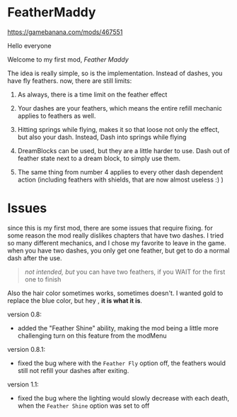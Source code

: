 # FeatherMaddy

https://gamebanana.com/mods/467551

Hello everyone

Welcome to my first mod, *Feather Maddy* 

The idea is really simple, so is the implementation. Instead of dashes, you have fly feathers.
now, there are still limits:

1. As always, there is a time limit on the feather effect

2. Your dashes are your feathers, which means the entire refill mechanic applies to feathers as well.

3. Hitting springs while flying, makes it so that loose not only the effect, but also your dash. Instead, Dash into
 springs while flying

4. DreamBlocks can be used, but they are a little harder to use. Dash out of feather state next to a dream block,
 to simply use them.

5. The same thing from number 4 applies to every other dash dependent action (including feathers with shields, that 
are now almost useless :) )

# Issues

since this is my first mod, there are some issues that require fixing.
for some reason the mod really dislikes chapters that have two dashes.
I tried so many different mechanics, and I chose my favorite to leave in the game.
when you have two dashes, you only get one feather, but get to do a normal dash after the use.

> *not intended, but* you can have two feathers, if you WAIT for the first one to finish

Also the hair color sometimes works, sometimes doesn't. I wanted gold to replace the blue color, but hey
, **it is what it is**.

version 0.8:
- added the "Feather Shine" ability, making the mod being a little more challenging
turn on this feature from the modMenu

version 0.8.1:
- fixed the bug where with the `Feather Fly` option off, the feathers
would still not refill your dashes after exiting.

version 1.1:
- fixed the bug where the lighting would slowly decrease with each death, when the `Feather Shine` option was
set to off
